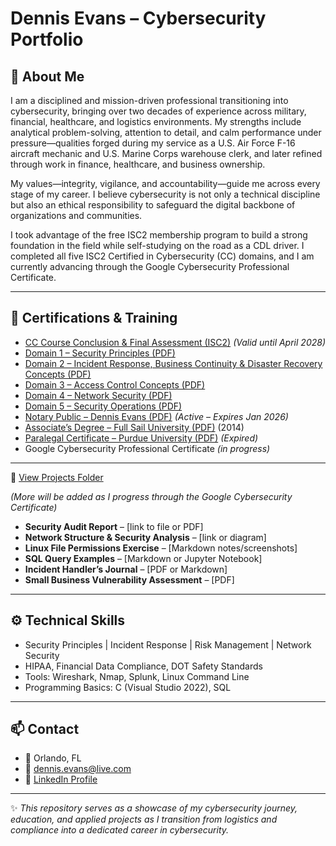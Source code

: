 # Dennis Evans – Cybersecurity Portfolio  

## 👋 About Me  
I am a disciplined and mission-driven professional transitioning into cybersecurity, bringing over two decades of experience across military, financial, healthcare, and logistics environments. My strengths include analytical problem-solving, attention to detail, and calm performance under pressure—qualities forged during my service as a U.S. Air Force F-16 aircraft mechanic and U.S. Marine Corps warehouse clerk, and later refined through work in finance, healthcare, and business ownership.  

My values—integrity, vigilance, and accountability—guide me across every stage of my career. I believe cybersecurity is not only a technical discipline but also an ethical responsibility to safeguard the digital backbone of organizations and communities.  

I took advantage of the free ISC2 membership program to build a strong foundation in the field while self-studying on the road as a CDL driver. I completed all five ISC2 Certified in Cybersecurity (CC) domains, and I am currently advancing through the Google Cybersecurity Professional Certificate.  

---

## 🏅 Certifications & Training
- [CC Course Conclusion & Final Assessment (ISC2)](./certifications/CC%20Course%20Conclusion%20&%20Final%20Assessment.pdf) *(Valid until April 2028)*  
- [Domain 1 – Security Principles (PDF)](./certifications/Domain%201%20-%20Security%20Principles.pdf)  
- [Domain 2 – Incident Response, Business Continuity & Disaster Recovery Concepts (PDF)](./certifications/Domain%202%20-%20Incident%20Response%2C%20Business%20Continuity%20and%20Disaster%20Recovery%20Concepts.pdf)  
- [Domain 3 – Access Control Concepts (PDF)](./certifications/Domain%203%20-%20Access%20Control%20Concepts.pdf)  
- [Domain 4 – Network Security (PDF)](./certifications/Domain%204%20-%20Network%20Security.pdf)  
- [Domain 5 – Security Operations (PDF)](./certifications/Domain%205%20-%20Security%20Operations.pdf)  
- [Notary Public – Dennis Evans (PDF)](./certifications/Notary%20Public%20-%20Dennis%20Evans.pdf) *(Active – Expires Jan 2026)*  
- [Associate’s Degree – Full Sail University (PDF)](./certifications/Full%20Sail%20University%20-%20Associate%20of%20Science%20Degree.pdf) (2014)  
- [Paralegal Certificate – Purdue University (PDF)](./certifications/Purdue%20-%20Paralegal%20Certificate%20Course.pdf) *(Expired)*  
- Google Cybersecurity Professional Certificate *(in progress)*
---

🔗 [View Projects Folder](./projects)

*(More will be added as I progress through the Google Cybersecurity Certificate)*

- **Security Audit Report** – [link to file or PDF]  
- **Network Structure & Security Analysis** – [link or diagram]  
- **Linux File Permissions Exercise** – [Markdown notes/screenshots]  
- **SQL Query Examples** – [Markdown or Jupyter Notebook]  
- **Incident Handler’s Journal** – [PDF or Markdown]  
- **Small Business Vulnerability Assessment** – [PDF]  

---

## ⚙️ Technical Skills  
- Security Principles | Incident Response | Risk Management | Network Security  
- HIPAA, Financial Data Compliance, DOT Safety Standards  
- Tools: Wireshark, Nmap, Splunk, Linux Command Line  
- Programming Basics: C (Visual Studio 2022), SQL  

---

## 📫 Contact  
- 📍 Orlando, FL  
- 📧 dennis.evans@live.com  
- 🔗 [LinkedIn Profile](https://linkedin.com/in/your-link-here)  

---

✨ *This repository serves as a showcase of my cybersecurity journey, education, and applied projects as I transition from logistics and compliance into a dedicated career in cybersecurity.*  
